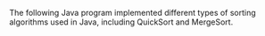 The following Java program implemented different types of sorting algorithms used in Java, including QuickSort and MergeSort. 
